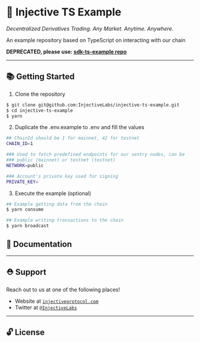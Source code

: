 # 🌟 Injective TS Example

_Decentralized Derivatives Trading. Any Market. Anytime. Anywhere._

An example repository based on TypeScript on interacting with our chain

**DEPRECATED, please use: [sdk-ts-example repo](https://github.com/InjectiveLabs/injective-sdk-ts-example)**

---

## 📚 Getting Started

1. Clone the repository

```bash
$ git clone git@github.com:InjectiveLabs/injective-ts-example.git
$ cd injective-ts-example
$ yarn
```

2. Duplicate the .env.example to .env and fill the values

```bash
## ChainId should be 1 for mainnet, 42 for testnet
CHAIN_ID=1

### Used to fetch predefined endpoints for our sentry nodes, can be
### public (mainnet) or testnet (testnet)
NETWORK=public

### Account's private key used for signing
PRIVATE_KEY=
```

3. Execute the example (optional)
   
```bash
## Example getting data from the chain
$ yarn consume 

## Example writing transactions to the chain
$ yarn broadcast
```

## 📖 Documentation

---

## ⛑ Support

Reach out to us at one of the following places!

- Website at <a href="https://injectiveprotocol.com" target="_blank">`injectiveprotocol.com`</a>
- Twitter at <a href="https://twitter.com/InjectiveLabs" target="_blank">`@InjectiveLabs`</a>

---

## 🔓 License
